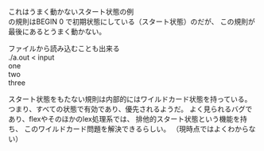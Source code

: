 これはうまく動かないスタート状態の例  
<MAGIC>の規則はBEGIN 0 で初期状態にしている（スタート状態）のだが、
この規則が最後にあるとうまく動かない。

ファイルから読み込むことも出来る  
./a.out < input  
one  
two  
three  

スタート状態をもたない規則は内部的にはワイルドカード状態を持っている。
つまり、すべての状態で有効であり、優先されるようだ。
よく見られるバグであり、flexやそのほかのlex処理系では、
排他的スタート状態という機能を持ち、
このワイルドカード問題を解決できるらしい。
（現時点ではよくわからない）